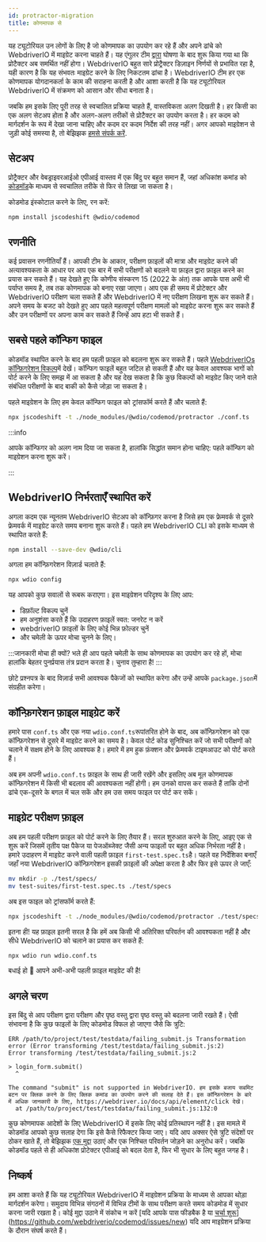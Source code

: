 ```yaml
---
id: protractor-migration
title: कोणमापक से
---
```


यह ट्यूटोरियल उन लोगों के लिए है जो कोणमापक का उपयोग कर रहे हैं और अपने ढांचे को WebdriverIO में माइग्रेट करना चाहते हैं। यह एंगुलर टीम [द्वारा](https://github.com/angular/protractor/issues/5502) घोषणा के बाद शुरू किया गया था कि प्रोटैक्टर अब समर्थित नहीं होगा। WebdriverIO बहुत सारे प्रोट्रैक्टर डिज़ाइन निर्णयों से प्रभावित रहा है, यही कारण है कि यह संभवतः माइग्रेट करने के लिए निकटतम ढांचा है। WebdriverIO टीम हर एक कोणमापक योगदानकर्ता के काम की सराहना करती है और आशा करती है कि यह ट्यूटोरियल WebdriverIO में संक्रमण को आसान और सीधा बनाता है।

जबकि हम इसके लिए पूरी तरह से स्वचालित प्रक्रिया चाहते हैं, वास्तविकता अलग दिखती है। हर किसी का एक अलग सेटअप होता है और अलग-अलग तरीकों से प्रोटैक्टर का उपयोग करता है। हर कदम को मार्गदर्शन के रूप में देखा जाना चाहिए और कदम दर कदम निर्देश की तरह नहीं। अगर आपको माइग्रेशन से जुड़ी कोई समस्या है, तो बेझिझक [हमसे संपर्क करें](https://github.com/webdriverio/codemod/discussions/new).

## सेटअप

प्रोट्रैक्टर और वेबड्राइवरआईओ एपीआई वास्तव में एक बिंदु पर बहुत समान हैं, जहां अधिकांश कमांड को [कोडमॉड](https://github.com/webdriverio/codemod)के माध्यम से स्वचालित तरीके से फिर से लिखा जा सकता है।

कोडमोड इंस्कोटाल करने के लिए, रन करें:

```sh
npm install jscodeshift @wdio/codemod
```

## रणनीति

कई प्रवासन रणनीतियाँ हैं। आपकी टीम के आकार, परीक्षण फ़ाइलों की मात्रा और माइग्रेट करने की अत्यावश्यकता के आधार पर आप एक बार में सभी परीक्षणों को बदलने या फ़ाइल द्वारा फ़ाइल करने का प्रयास कर सकते हैं। यह देखते हुए कि कोणीय संस्करण 15 (2022 के अंत) तक आपके पास अभी भी पर्याप्त समय है, तब तक कोणमापक को बनाए रखा जाएगा। आप एक ही समय में प्रोटेक्टर और WebdriverIO परीक्षण चला सकते हैं और WebdriverIO में नए परीक्षण लिखना शुरू कर सकते हैं। अपने समय के बजट को देखते हुए आप पहले महत्वपूर्ण परीक्षण मामलों को माइग्रेट करना शुरू कर सकते हैं और उन परीक्षणों पर अपना काम कर सकते हैं जिन्हें आप हटा भी सकते हैं।

## सबसे पहले कॉन्फिग फाइल

कोडमॉड स्थापित करने के बाद हम पहली फ़ाइल को बदलना शुरू कर सकते हैं। पहले [WebdriverIOs कॉन्फ़िगरेशन विकल्प](Configuration.md)में देखें। कॉन्फिग फाइलें बहुत जटिल हो सकती हैं और यह केवल आवश्यक भागों को पोर्ट करने के लिए समझ में आ सकता है और यह देख सकता है कि कुछ विकल्पों को माइग्रेट किए जाने वाले संबंधित परीक्षणों के बाद बाकी को कैसे जोड़ा जा सकता है।

पहले माइग्रेशन के लिए हम केवल कॉन्फिग फाइल को ट्रांसफॉर्म करते हैं और चलाते हैं:

```sh
npx jscodeshift -t ./node_modules/@wdio/codemod/protractor ./conf.ts
```

:::info

 आपके कॉन्फिगर को अलग नाम दिया जा सकता है, हालांकि सिद्धांत समान होना चाहिए: पहले कॉन्फिग को माइग्रेशन करना शुरू करें।

:::

## WebdriverIO निर्भरताएँ स्थापित करें

अगला कदम एक न्यूनतम WebdriverIO सेटअप को कॉन्फ़िगर करना है जिसे हम एक फ्रेमवर्क से दूसरे फ्रेमवर्क में माइग्रेट करते समय बनाना शुरू करते हैं। पहले हम WebdriverIO CLI को इसके माध्यम से स्थापित करते हैं:

```sh
npm install --save-dev @wdio/cli
```

अगला हम कॉन्फ़िगरेशन विज़ार्ड चलाते हैं:

```sh
npx wdio config
```

यह आपको कुछ सवालों से रूबरू कराएगा। इस माइग्रेशन परिदृश्य के लिए आप:
- डिफ़ॉल्ट विकल्प चुनें
- हम अनुशंसा करते हैं कि उदाहरण फ़ाइलें स्वत: जनरेट न करें
- webdriverIO फ़ाइलों के लिए कोई भिन्न फ़ोल्डर चुनें
- और चमेली के ऊपर मोचा चुनने के लिए।

:::जानकारी मोचा ही क्यों?
भले ही आप पहले चमेली के साथ कोणमापक का उपयोग कर रहे हों, मोचा हालांकि बेहतर पुनर्प्रयास तंत्र प्रदान करता है। चुनाव तुम्हारा है!
:::

छोटे प्रश्नपत्र के बाद विज़ार्ड सभी आवश्यक पैकेजों को स्थापित करेगा और उन्हें आपके `package.json`में संग्रहीत करेगा।

## कॉन्फ़िगरेशन फ़ाइल माइग्रेट करें

हमारे पास `conf.ts` और एक नया `wdio.conf.ts`रूपांतरित होने के बाद, अब कॉन्फ़िगरेशन को एक कॉन्फ़िगरेशन से दूसरे में माइग्रेट करने का समय है। केवल पोर्ट कोड सुनिश्चित करें जो सभी परीक्षणों को चलाने में सक्षम होने के लिए आवश्यक है। हमारे में हम हुक फ़ंक्शन और फ्रेमवर्क टाइमआउट को पोर्ट करते हैं।

अब हम अपनी `wdio.conf.ts` फ़ाइल के साथ ही जारी रखेंगे और इसलिए अब मूल कोणमापक कॉन्फ़िगरेशन में किसी भी बदलाव की आवश्यकता नहीं होगी। हम उनको वापस कर सकते हैं ताकि दोनों ढांचे एक-दूसरे के बगल में चल सकें और हम उस समय फाइल पर पोर्ट कर सकें।

## माइग्रेट परीक्षण फ़ाइल

अब हम पहली परीक्षण फ़ाइल को पोर्ट करने के लिए तैयार हैं। सरल शुरुआत करने के लिए, आइए एक से शुरू करें जिसमें तृतीय पक्ष पैकेज या पेजऑब्जेक्ट जैसी अन्य फाइलों पर बहुत अधिक निर्भरता नहीं है। हमारे उदाहरण में माइग्रेट करने वाली पहली फ़ाइल `first-test.spec.ts`है। पहले वह निर्देशिका बनाएँ जहाँ नया WebdriverIO कॉन्फ़िगरेशन इसकी फ़ाइलों की अपेक्षा करता है और फिर इसे ऊपर ले जाएँ:

```sh
mv mkdir -p ./test/specs/
mv test-suites/first-test.spec.ts ./test/specs
```

अब इस फाइल को ट्रांसफॉर्म करते हैं:

```sh
npx jscodeshift -t ./node_modules/@wdio/codemod/protractor ./test/specs/first-test.spec.ts
```

इतना ही! यह फ़ाइल इतनी सरल है कि हमें अब किसी भी अतिरिक्त परिवर्तन की आवश्यकता नहीं है और सीधे WebdriverIO को चलाने का प्रयास कर सकते हैं:

```sh
npx wdio run wdio.conf.ts
```

बधाई हो 🥳 आपने अभी-अभी पहली फ़ाइल माइग्रेट की है!

## अगले चरण

इस बिंदु से आप परीक्षण द्वारा परीक्षण और पृष्ठ वस्तु द्वारा पृष्ठ वस्तु को बदलना जारी रखते हैं। ऐसी संभावना है कि कुछ फाइलों के लिए कोडमोड विफल हो जाएगा जैसे कि त्रुटि:

```
ERR /path/to/project/test/testdata/failing_submit.js Transformation error (Error transforming /test/testdata/failing_submit.js:2)
Error transforming /test/testdata/failing_submit.js:2

> login_form.submit()
  ^

The command "submit" is not supported in WebdriverIO. हम इसके बजाय सबमिट बटन पर क्लिक करने के लिए क्लिक कमांड का उपयोग करने की सलाह देते हैं। इस कॉन्फ़िगरेशन के बारे में अधिक जानकारी के लिए, https://webdriver.io/docs/api/element/click देखें।
  at /path/to/project/test/testdata/failing_submit.js:132:0
```

कुछ कोणमापक आदेशों के लिए WebdriverIO में इसके लिए कोई प्रतिस्थापन नहीं है। इस मामले में कोडमॉड आपको कुछ सलाह देगा कि इसे कैसे रिफैक्टर किया जाए। यदि आप अक्सर ऐसे त्रुटि संदेशों पर ठोकर खाते हैं, तो बेझिझक [एक मुद्दा](https://github.com/webdriverio/codemod/issues/new) उठाएं और एक निश्चित परिवर्तन जोड़ने का अनुरोध करें। जबकि कोडमॉड पहले से ही अधिकांश प्रोटेक्टर एपीआई को बदल देता है, फिर भी सुधार के लिए बहुत जगह है।

## निष्कर्ष

हम आशा करते हैं कि यह ट्यूटोरियल WebdriverIO में माइग्रेशन प्रक्रिया के माध्यम से आपका थोड़ा मार्गदर्शन करेगा। समुदाय विभिन्न संगठनों में विभिन्न टीमों के साथ परीक्षण करते समय कोडमोड में सुधार करना जारी रखता है। कोई मुद्दा उठाने में संकोच न करें [यदि आपके पास फीडबैक है या [चर्चा शुरू](https://github.com/webdriverio/codemod/discussions/new)](https://github.com/webdriverio/codemod/issues/new) यदि आप माइग्रेशन प्रक्रिया के दौरान संघर्ष करते हैं।
